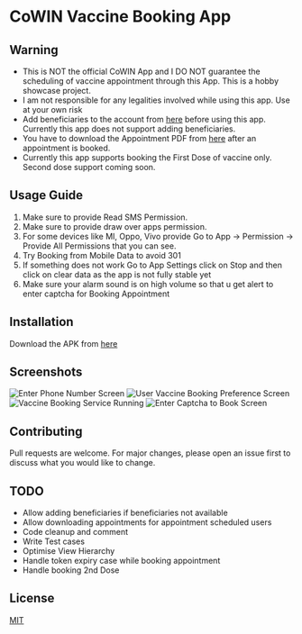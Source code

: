 # CoWIN Vaccine Booking App

## Warning
* This is NOT the official CoWIN App and I DO NOT guarantee the scheduling of vaccine appointment through this App. This is a hobby showcase project.
* I am not responsible for any legalities involved while using this app. Use at your own risk
* Add beneficiaries to the account from [here](https://www.cowin.gov.in) before using this app. Currently this app does not support adding beneficiaries.
* You have to download the Appointment PDF from [here](https://www.cowin.gov.in) after an appointment is booked.
* Currently this app supports booking the First Dose of vaccine only. Second dose support coming soon.

## Usage Guide
1. Make sure to provide Read SMS Permission.
2. Make sure to provide draw over apps permission.
3. For some devices like MI, Oppo, Vivo provide Go to App -> Permission -> Provide All Permissions that you can see.
4. Try Booking from Mobile Data to avoid 301
5. If something does not work Go to App Settings click on Stop and then click on clear data as the app is not fully stable yet
6. Make sure your alarm sound is on high volume so that u get alert to enter captcha for Booking Appointment

## Installation

Download the APK from [here](https://github.com/1itromio/cowin-vaccine-booking/releases/download/v1.0.0/app-release.apk)

## Screenshots

![](/screenshots/Screenshot_20210514-131656.jpg?raw=true "Enter Phone Number Screen")
![](/screenshots/Screenshot_20210514-131845.jpg?raw=true "User Vaccine Booking Preference Screen")
![](/screenshots/Screenshot_20210514-131931.jpg?raw=true "Vaccine Booking Service Running")
![](/screenshots/Screenshot_20210514-232449.jpg?raw=true "Enter Captcha to Book Screen")

## Contributing
Pull requests are welcome. For major changes, please open an issue first to discuss what you would like to change.

## TODO
* Allow adding beneficiaries if beneficiaries not available
* Allow downloading appointments for appointment scheduled users
* Code cleanup and comment
* Write Test cases
* Optimise View Hierarchy
* Handle token expiry case while booking appointment
* Handle booking 2nd Dose


## License
[MIT](https://choosealicense.com/licenses/mit/)
